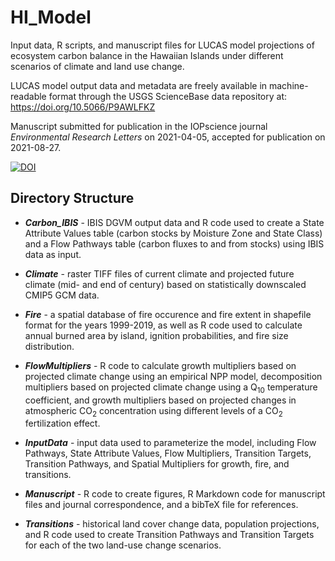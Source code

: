 # HI_Model

Input data, R scripts, and manuscript files for LUCAS model projections of ecosystem carbon balance in the Hawaiian Islands under different scenarios of climate and land use change. 

LUCAS model output data and metadata are freely available in machine-readable format through the USGS ScienceBase data repository at: https://doi.org/10.5066/P9AWLFKZ

Manuscript submitted for publication in the IOPscience journal *Environmental Research Letters* on 2021-04-05, accepted for publication on 2021-08-27.  

[![DOI](https://zenodo.org/badge/DOI/10.5281/zenodo.5198072.svg)](https://doi.org/10.5281/zenodo.5198072)

## Directory Structure

* ___Carbon_IBIS___ - IBIS DGVM output data and R code used to create a State Attribute Values table (carbon stocks by Moisture Zone and State Class) and a Flow Pathways table (carbon fluxes to and from stocks) using IBIS data as input. 

* ___Climate___ - raster TIFF files of current climate and projected future climate (mid- and end of century) based on statistically downscaled CMIP5 GCM data. 

* ___Fire___ - a spatial database of fire occurence and fire extent in shapefile format for the years 1999-2019, as well as R code used to calculate annual burned area by island, ignition probabilities, and fire size distribution. 

* ___FlowMultipliers___ - R code to calculate growth multipliers based on projected climate change using an empirical NPP model, decomposition multipliers based on projected climate change using a Q<sub>10</sub> temperature coefficient, and growth multipliers based on projected changes in atmospheric CO<sub>2</sub> concentration using different levels of a CO<sub>2</sub> fertilization effect. 

* ___InputData___ - input data used to parameterize the model, including Flow Pathways, State Attribute Values, Flow Multipliers, Transition Targets, Transition Pathways, and Spatial Multipliers for growth, fire, and transitions. 

* ___Manuscript___ - R code to create figures, R Markdown code for manuscript files and journal correspondence, and a bibTeX file for references. 

* ___Transitions___ - historical land cover change data, population projections, and R code used to create Transition Pathways and Transition Targets for each of the two land-use change scenarios. 


